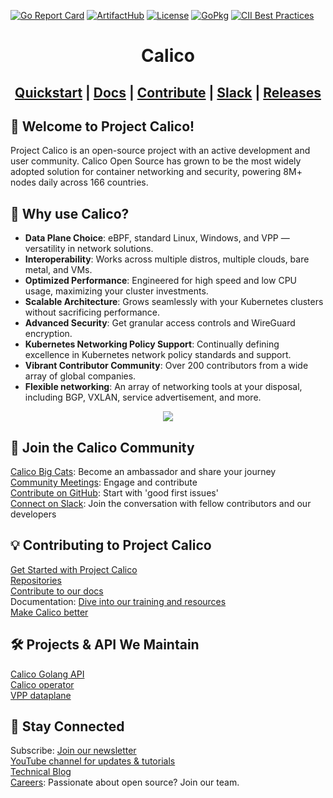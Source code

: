 [![Go Report Card](https://goreportcard.com/badge/github.com/projectcalico/calico)](https://goreportcard.com/report/github.com/projectcalico/calico)
[![ArtifactHub](https://img.shields.io/endpoint?url=https://artifacthub.io/badge/repository/tigera-operator)](https://artifacthub.io/packages/helm/projectcalico/tigera-operator)
[![License](https://img.shields.io/badge/license-Apache-blue.svg)](calico/LICENSE)
[![GoPkg](https://pkg.go.dev/badge/k8s.io/kubernetes.svg)](https://pkg.go.dev/github.com/projectcalico/api)
[![CII Best Practices](https://bestpractices.coreinfrastructure.org/projects/6064/badge)](https://bestpractices.coreinfrastructure.org/projects/6064)

<div align=center>
<h1>Calico</h1>
<h2>
<a href="https://projectcalico.docs.tigera.io/getting-started/kubernetes/quickstart">Quickstart</a> |
<a href="https://projectcalico.docs.tigera.io">Docs</a> |
<a href="CONTRIBUTING.md">Contribute</a> |
<a href="https://slack.projectcalico.org">Slack</a> |
<a href="https://github.com/projectcalico/calico/releases">Releases</a>
</h2>
</div>

## 🐾 Welcome to Project Calico!

Project Calico is an open-source project with an active development and user community. Calico Open Source has grown to be the most widely adopted solution for container networking and security, powering 8M+ nodes daily across 166 countries.

## 🌟 Why use Calico?

- **Data Plane Choice**: eBPF, standard Linux, Windows, and VPP — versatility in network solutions.</br>
- **Interoperability**: Works across multiple distros, multiple clouds, bare metal, and VMs.</br>
- **Optimized Performance**: Engineered for high speed and low CPU usage, maximizing your cluster investments.</br>
- **Scalable Architecture**: Grows seamlessly with your Kubernetes clusters without sacrificing performance.</br>
- **Advanced Security**: Get granular access controls and WireGuard encryption.</br>
- **Kubernetes Networking Policy Support**: Continually defining excellence in Kubernetes network policy standards and support.</br>
- **Vibrant Contributor Community**: Over 200 contributors from a wide array of global companies.</br>
- **Flexible networking**: An array of networking tools at your disposal, including BGP, VXLAN, service advertisement, and more.</br>

<div align=center>
<img src="https://www.tigera.io/app/uploads/2023/09/Ecosystem_2023_02.svg">
</div>

## 🤝 Join the Calico Community

[Calico Big Cats][big-cats]: Become an ambassador and share your journey</br>
[Community Meetings][community-meetings]: Engage and contribute</br>
[Contribute on GitHub][first-issues]: Start with 'good first issues'</br>
[Connect on Slack][slack]: Join the conversation with fellow contributors and our developers</br>

## 💡 Contributing to Project Calico

[Get Started with Project Calico][get-started]</br>
[Repositories][repos]</br>
[Contribute to our docs][docs-contrib]</br>
Documentation: [Dive into our training and resources][resources]</br>
[Make Calico better][issues]</br>

## 🛠️ Projects & API We Maintain

[Calico Golang API][api]</br>
[Calico operator][operator]</br>
[VPP dataplane][vpp]</br>

## 📢 Stay Connected

Subscribe: [Join our newsletter][news]</br>
[YouTube channel for updates & tutorials][youtube]</br>
[Technical Blog][blog]</br>
[Careers][join]: Passionate about open source? Join our team.</br>

[big-cats]: https://www.tigera.io/project-calico/calico-big-cats-ambassador-program/#meet-calico-big-cats
[community-meetings]: https://calendar.google.com/calendar/u/0/embed?src=tigera.io_uunmavdev5ndovf0hc4frtl0i0@group.calendar.google.com
[first-issues]: https://github.com/projectcalico/calico/labels/good%20first%20issue
[slack]: https://slack.projectcalico.org/
[get-started]: https://docs.tigera.io/calico/latest/about
[repos]: https://github.com/orgs/projectcalico/repositories
[docs-contrib]: https://github.com/projectcalico/calico/blob/master/CONTRIBUTING_DOCS.md
[resources]: https://docs.tigera.io/calico/latest/about/training-resources
[issues]: https://github.com/projectcalico/calico/issues
[api]: https://github.com/projectcalico/api
[operator]: https://github.com/tigera/operator
[vpp]: https://github.com/projectcalico/vpp-dataplane
[news]: https://www.tigera.io/project-calico/#:~:text=Join%20Calico%20Open%20Source%20community%20newsletter
[youtube]: https://www.youtube.com/channel/UCFpTnXDNcBoXI4gqCDmegFA
[blog]: https://www.tigera.io/blog/?_sft_category=technical-blog
[join]: https://www.tigera.io/careers/
